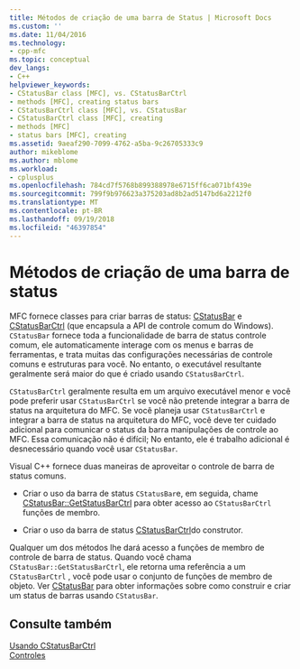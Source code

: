 ```yaml
---
title: Métodos de criação de uma barra de Status | Microsoft Docs
ms.custom: ''
ms.date: 11/04/2016
ms.technology:
- cpp-mfc
ms.topic: conceptual
dev_langs:
- C++
helpviewer_keywords:
- CStatusBar class [MFC], vs. CStatusBarCtrl
- methods [MFC], creating status bars
- CStatusBarCtrl class [MFC], vs. CStatusBar
- CStatusBarCtrl class [MFC], creating
- methods [MFC]
- status bars [MFC], creating
ms.assetid: 9aeaf290-7099-4762-a5ba-9c26705333c9
author: mikeblome
ms.author: mblome
ms.workload:
- cplusplus
ms.openlocfilehash: 784cd7f5768b899388978e6715ff6ca071bf439e
ms.sourcegitcommit: 799f9b976623a375203ad8b2ad5147bd6a2212f0
ms.translationtype: MT
ms.contentlocale: pt-BR
ms.lasthandoff: 09/19/2018
ms.locfileid: "46397854"
---
```

# <a name="methods-of-creating-a-status-bar"></a>Métodos de criação de uma barra de status

MFC fornece classes para criar barras de status: [CStatusBar](../mfc/reference/cstatusbar-class.md) e [CStatusBarCtrl](../mfc/reference/cstatusbarctrl-class.md) (que encapsula a API de controle comum do Windows). `CStatusBar` fornece toda a funcionalidade de barra de status controle comum, ele automaticamente interage com os menus e barras de ferramentas, e trata muitas das configurações necessárias de controle comuns e estruturas para você. No entanto, o executável resultante geralmente será maior do que é criado usando `CStatusBarCtrl`.

`CStatusBarCtrl` geralmente resulta em um arquivo executável menor e você pode preferir usar `CStatusBarCtrl` se você não pretende integrar a barra de status na arquitetura do MFC. Se você planeja usar `CStatusBarCtrl` e integrar a barra de status na arquitetura do MFC, você deve ter cuidado adicional para comunicar o status da barra manipulações de controle ao MFC. Essa comunicação não é difícil; No entanto, ele é trabalho adicional é desnecessário quando você usar `CStatusBar`.

Visual C++ fornece duas maneiras de aproveitar o controle de barra de status comuns.

- Criar o uso da barra de status `CStatusBar`e, em seguida, chame [CStatusBar::GetStatusBarCtrl](../mfc/reference/cstatusbar-class.md#getstatusbarctrl) para obter acesso ao `CStatusBarCtrl` funções de membro.

- Criar o uso da barra de status [CStatusBarCtrl](../mfc/reference/cstatusbarctrl-class.md)do construtor.

Qualquer um dos métodos lhe dará acesso a funções de membro de controle de barra de status. Quando você chama `CStatusBar::GetStatusBarCtrl`, ele retorna uma referência a um `CStatusBarCtrl` , você pode usar o conjunto de funções de membro de objeto. Ver [CStatusBar](../mfc/reference/cstatusbar-class.md) para obter informações sobre como construir e criar um status de barras usando `CStatusBar`.

## <a name="see-also"></a>Consulte também

[Usando CStatusBarCtrl](../mfc/using-cstatusbarctrl.md)<br/>
[Controles](../mfc/controls-mfc.md)

